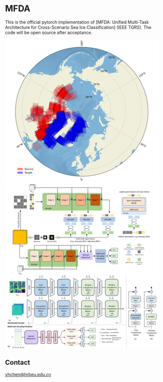 # MFDA
This is the official pytorch implementation of [MFDA: Unified Multi-Task Architecture for Cross-Scenario Sea Ice Classification] (IEEE TGRS). The code will be open source after acceptance.

<!-- The current version supports Python>=3.8.10, CUDA>=11.3.0 and PyTorch>=1.11.0, but it should work fine with lower versions of CUDA and PyTorch.  -->

<img src="Arctic_Image.png" width="900px"/>
  
<img src="MLFMIM.png" width="900px"/>

<img src="MFDA.png" width="900px"/>

<!-- ## Introduction
Masked image modeling (MIM) has made significant advancements across various fields in recent years. Previous research in the hyperspectral (HS) domain often utilizes conventional Transformers to model spectral sequences, overlooking the impact of local details on HS image classification. Furthermore, training models using raw image features as reconstruction targets entail significant challenges. In this study, we specifically focus on the reconstruction targets and feature modeling capabilities of the Vision Transformer (ViT) to address the limitations of MIM methods in the HS domain. As a proposed solution, we introduce a novel and effective method called LFSMIM, which incorporates two key strategies: 1) filtering out high-frequency components from the reconstruction target to mitigate the network’s sensitivity to noise and 2) enhancing the local and global modeling capabilities of the ViT to effectively capture weakened texture details and exploit global spectral features. -->
 
<!-- ## Citation

If you use LFSMIM in an academic work, please cite:

```
@article{chen2024lfsmim,
  title={LFSMIM: A Low-Frequency Spectral Masked Image Modeling Method for Hyperspectral Image Classification},
  author={Chen, Yuhan and Yan, Qingyun},
  journal={IEEE Geoscience and Remote Sensing Letters},
  year={2024},
  publisher={IEEE}
}
``` -->

## Contact

yhchen@hrbeu.edu.cn

